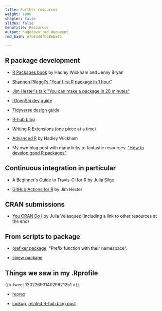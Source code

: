 ```yaml
---
title: Further resources
weight: 1000
chapter: false
slides: false
menuTitle: Resources
output: hugodown::md_document
rmd_hash: e7b8dddf668eba45

---
```


R package development
---------------------

-   [R Packages book](https://r-pkgs.org) by Hadley Wickham and Jenny Bryan

-   [Shannon Pileggi's "Your first R package in 1 hour"](https://www.pipinghotdata.com/posts/2020-10-25-your-first-r-package-in-1-hour/)

-   [Jim Hester's talk "You can make a package in 20 minutes"](https://www.jimhester.com/talk/2018-rsc-r-pkgs/)

-   [rOpenSci dev guide](https://devguide.ropensci.org)

-   [Tidyverse design guide](https://design.tidyverse.org/)

-   [R-hub blog](https://blog.r-hub.io)

-   [Writing R Extensions](https://cran.r-project.org/doc/manuals/R-exts.html) (one piece at a time)

-   [Advanced R](https://adv-r.hadley.nz/) by Hadley Wickham

-   My own blog post with many links to fantastic resources: ["How to develop good R packages"](http://www.masalmon.eu/2017/12/11/goodrpackages/)

Continuous integration in particular
------------------------------------

-   [A Beginner's Guide to Travis-CI for R](https://juliasilge.com/blog/beginners-guide-to-travis/) by Julia Silge

-   [GitHub Actions for R](https://www.jimhester.com/talk/2020-rsc-github-actions/) by Jim Hester

CRAN submissions
----------------

-   [You CRAN Do I](https://ivelasq.rbind.io/blog/you-cran-do-it/) by Julia Velásquez (including a link to other resources at the end)

From scripts to package
-----------------------

-   [prefixer package](https://github.com/dreamRs/prefixer), "Prefix function with their namespace".

-   [sinew package](https://yonicd.github.io/sinew/articles/motivation.html)

Things we saw in my .Rprofile
-----------------------------

{{< tweet 1202269314029621251 >}}

-   [reprex](https://reprex.tidyverse.org/)

-   [lookup](https://github.com/jimhester/lookup#readme), [related R-hub blog post](https://blog.r-hub.io/2019/05/14/read-the-source/)

